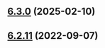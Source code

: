 ## [6.3.0](https://github.com/jondot/hygen/compare/v6.2.11...v6.3.0) (2025-02-10)
## [6.2.11](https://github.com/jondot/hygen/compare/v6.2.10...v6.2.11) (2022-09-07)
